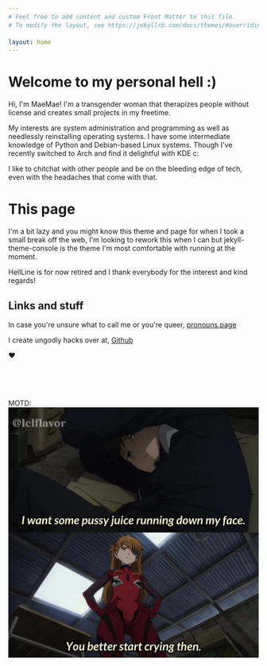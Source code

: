 ```yaml
---
# Feel free to add content and custom Front Matter to this file.
# To modify the layout, see https://jekyllrb.com/docs/themes/#overriding-theme-defaults

layout: home
---
```


# Welcome to my personal hell :)

Hi, I'm MaeMae! I'm a transgender woman that therapizes people without license and creates small projects in my freetime.

My interests are system administration and programming as well as needlessly reinstalling operating systems.
I have some intermediate knowledge of Python and Debian-based Linux systems. 
Though I've recently switched to Arch and find it delightful with KDE c:

I like to chitchat with other people and be on the bleeding edge of tech, even with the headaches that come with that.

# This page
I'm a bit lazy and you might know this theme and page for when I took a small break off the web, I'm looking to rework this when I can but jekyll-theme-console is the theme I'm most comfortable with running at the moment.

HellLine is for now retired and I thank everybody for the interest and kind regards!

## Links and stuff

In case you're unsure what to call me or you're queer,
[pronouns.page](https://en.pronouns.page/@maeimaei)

I create ungodly hacks over at,
[Github](https://github.com/MaeiMaei)




❤️

<br>
<br>
<br>

MOTD:
![@Val](startcrying.jpg)
